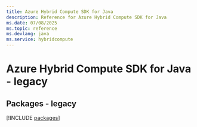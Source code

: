 ```yaml
---
title: Azure Hybrid Compute SDK for Java
description: Reference for Azure Hybrid Compute SDK for Java
ms.date: 07/08/2025
ms.topic: reference
ms.devlang: java
ms.service: hybridcompute
---
```

# Azure Hybrid Compute SDK for Java - legacy
## Packages - legacy
[!INCLUDE [packages](hybrid-compute-index.md)]
